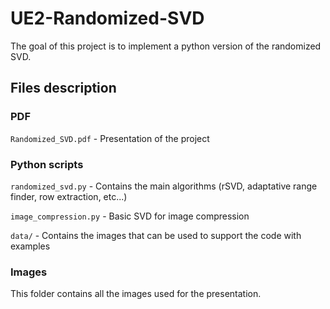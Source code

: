 # UE2-Randomized-SVD

The goal of this project is to implement a python version of the randomized SVD.

## Files description

### PDF

```Randomized_SVD.pdf``` - Presentation of the project

### Python scripts

```randomized_svd.py``` - Contains the main algorithms (rSVD, adaptative range finder, row extraction, etc...)

```image_compression.py``` - Basic SVD for image compression

```data/``` - Contains the images that can be used to support the code with examples

### Images

This folder contains all the images used for the presentation.
